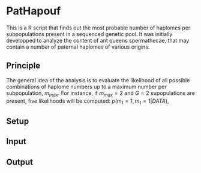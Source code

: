 # PatHapouf

This is a R script that finds out the most probable number of haplomes per subpopulations present in a sequenced genetic pool. It was initially developped to analyze the content of ant queens spermathecae, that may contain a number of paternal haplomes of various origins. 

## Principle

The general idea of the analysis is to evaluate the likelihood of all possible combinations of haplome numbers up to a maximum number per subpopulation, $m_{max}$. For instance, if $m_{max}=2$ and $G=2$ supopulations are present, five likelihoods will be computed: $p(m_{1} = 1, m_{1} = 1 \vert DATA)$, 

## Setup
## Input
## Output
